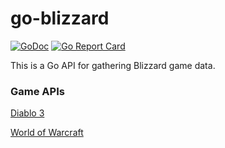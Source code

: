 # go-blizzard

[![GoDoc](https://godoc.org/github.com/FuzzyStatic/go-blizzard?status.svg)](http://godoc.org/github.com/FuzzyStatic/go-blizzard) [![Go Report Card](https://goreportcard.com/badge/github.com/FuzzyStatic/go-blizzard)](https://goreportcard.com/report/github.com/FuzzyStatic/go-blizzard)

This is a Go API for gathering Blizzard game data.

### Game APIs

[Diablo 3](https://github.com/FuzzyStatic/go-blizzard/tree/master/diablo3)

[World of Warcraft](https://github.com/FuzzyStatic/go-blizzard/tree/master/worldofwarcraft)
